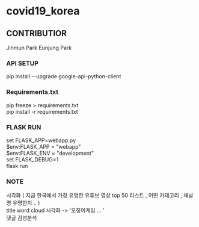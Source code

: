 # covid19_korea

## CONTRIBUTIOR 
Jinmun Park
Eunjung Park
### API SETUP
pip install --upgrade google-api-python-client

### Requirements.txt
pip freeze > requirements.txt <br/>
pip install -r requirements.txt 

### FLASK RUN
set FLASK_APP=webapp.py <br/>
$env:FLASK_APP = "webapp" <br/>
$env:FLASK_ENV = "development" <br/>
set FLASK_DEBUG=1 <br/>
flask run <br/>

### NOTE
시각화 ( 지금 한국에서 가장 유명한 유튜브 영상 top 50 리스트 , 어떤 카테고리 , 채널명 유명한지 .. ) <br/>
title word cloud 시각화 -> '오징어게임 ... ' <br/>
댓글 감성분석 <br/>

